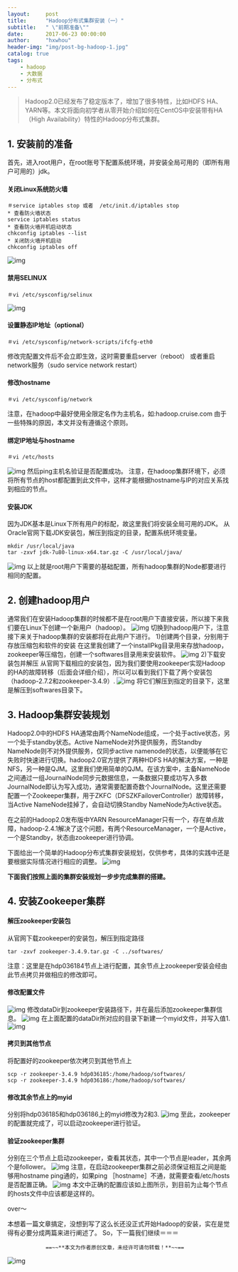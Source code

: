 ```yaml
---
layout:     post
title:      "Hadoop分布式集群安装（一）"
subtitle:   " \"前期准备\""
date:       2017-06-23 00:00:00
author:     "hxwhou"
header-img: "img/post-bg-hadoop-1.jpg"
catalog: true
tags:
    - hadoop
    - 大数据
    - 分布式
---
```


>Hadoop2.0已经发布了稳定版本了，增加了很多特性，比如HDFS HA、YARN等。本文将面向初学者从零开始介绍如何在CentOS中安装带有HA（High Availability）特性的Hadoop分布式集群。

## 1. 安装前的准备
首先，进入root用户，在root账号下配置系统环境，并安装全局可用的（即所有用户可用的）jdk。
#### 关闭Linux系统防火墙 
```
＃service iptables stop 或者  /etc/init.d/iptables stop 
* 查看防火墙状态 
service iptables status 
* 查看防火墙开机启动状态 
chkconfig iptables --list 
* 关闭防火墙开机启动 
chkconfig iptables off 
```
![img](/img/in-post/20170623/001.png)

#### 禁用SELINUX
```
＃vi /etc/sysconfig/selinux
```
![img](/img/in-post/20170623/002.png)

#### 设置静态IP地址（optional）
```
＃vi /etc/sysconfig/network-scripts/ifcfg-eth0
```
修改完配置文件后不会立即生效，这时需要重启server（reboot）
或者重启network服务（sudo  service network restart）
#### 修改hostname
```
＃vi /etc/sysconfig/network
```
注意，在hadoop中最好使用全限定名作为主机名，如:hadoop.cruise.com
由于一些特殊的原因，本文并没有遵循这个原则。
#### 绑定IP地址与hostname
```
＃vi /etc/hosts
```
![img](/img/in-post/20170623/003.png)
然后ping主机名验证是否配置成功。
注意，在hadoop集群环境下，必须将所有节点的host都配置到此文件中，这样才能根据hostname与IP的对应关系找到相应的节点。
#### 安装JDK
因为JDK基本是Linux下所有用户的标配，故这里我们将安装全局可用的JDK。
从Oracle官网下载JDK安装包，解压到指定的目录，配置系统环境变量。
```
mkdir /usr/local/java
tar -zxvf jdk-7u80-linux-x64.tar.gz -C /usr/local/java/
```
![img](/img/in-post/20170623/004.png)
以上就是root用户下需要的基础配置，所有hadoop集群的Node都要进行相同的配置。

## 2. 创建hadoop用户
通常我们在安装Hadoop集群的时候都不是在root用户下直接安装，所以接下来我们要在Linux下创建一个新用户（hadoop）。
![img](/img/in-post/20170623/005.png)
切换到hadoop用户下，注意接下来关于hadoop集群的安装都将在此用户下进行。
1)创建两个目录，分别用于存放压缩包和软件的安装
在这里我创建了一个installPkg目录用来存放hadoop，zookeeper等压缩包，创建一个softwares目录用来安装软件。
![img](/img/in-post/20170623/006.png)
2)下载安装包并解压
从官网下载相应的安装包，因为我们要使用zookeeper实现Hadoop的HA的故障转移（后面会详细介绍），所以可以看到我们下载了两个安装包（hadoop-2.7.2和zookeeper-3.4.9）.
![img](/img/in-post/20170623/007.png)
将它们解压到指定的目录下，这里是解压到softwares目录下。

## 3. Hadoop集群安装规划
Hadoop2.0中的HDFS HA通常由两个NameNode组成，一个处于active状态，另一个处于standby状态。Active NameNode对外提供服务，而Standby NameNode则不对外提供服务，仅同步active namenode的状态，以便能够在它失败时快速进行切换。hadoop2.0官方提供了两种HDFS HA的解决方案，一种是NFS，另一种是QJM。这里我们使用简单的QJM。在该方案中，主备NameNode之间通过一组JournalNode同步元数据信息，一条数据只要成功写入多数JournalNode即认为写入成功，通常需要配置奇数个JournalNode。这里还需要配置一个Zookeeper集群，用于ZKFC（DFSZKFailoverController）故障转移，当Active NameNode挂掉了，会自动切换Standby NameNode为Active状态。<p>
在之前的Hadoop2.0发布版中YARN ResourceManager只有一个，存在单点故障，hadoop-2.4.1解决了这个问题，有两个ResourceManager，一个是Active，一个是Standby，状态由zookeeper进行协调。<p>
下面给出一个简单的Hadoop分布式集群安装规划，仅供参考，具体的实践中还是要根据实际情况进行相应的调整。
![img](/img/in-post/20170623/008.png)

**下面我们按照上面的集群安装规划一步步完成集群的搭建。**

## 4. 安装Zookeeper集群
#### 解压zookeeper安装包
从官网下载zookeeper的安装包，解压到指定路径
```
tar -zxvf zookeeper-3.4.9.tar.gz -C ../softwares/
```
注意：这里是在hdp036184节点上进行配置，其余节点上zookeeper安装会经由此节点拷贝并做相应的修改即可。
#### 修改配置文件
![img](/img/in-post/20170623/009.png)
修改dataDir到zookeeper安装路径下，并在最后添加zookeeper集群信息。
![img](/img/in-post/20170623/010.png)
在上面配置的dataDir所对应的目录下新建一个myid文件，并写入值1.
![img](/img/in-post/20170623/011.png)
#### 拷贝到其他节点
将配置好的zookeeper依次拷贝到其他节点上
```
scp -r zookeeper-3.4.9 hdp036185:/home/hadoop/softwares/
scp -r zookeeper-3.4.9 hdp036186:/home/hadoop/softwares/
```
#### 修改其余节点上的myid
分别将hdp036185和hdp036186上的myid修改为2和3.
![img](/img/in-post/20170623/012.png)
至此，zookeeper的配置就完成了，可以启动zookeeper进行验证。
#### 验证zookeeper集群
分别在三个节点上启动zookeeper，查看其状态，其中一个节点是leader，其余两个是follower。
![img](/img/in-post/20170623/013.png)
注意，在启动zookeeper集群之前必须保证相互之间是能够用hostname ping通的，如果ping ［hostname］不通，就需要查看/etc/hosts是否配置正确。
![img](/img/in-post/20170623/014.png)
本文中正确的配置应该如上图所示，到目前为止每个节点的hosts文件中应该都是这样的。

over～

本想着一篇文章搞定，没想到写了这么长还没正式开始Hadoop的安装，实在是觉得有必要分成两篇来进行阐述了。
So，下一篇我们继续＝＝＝
					
				==~~**本文为作者原创文章，未经许可请勿转载！**~~==
					
![img](/img/in-post/20170623/wechat-qrcode.jpg)

